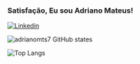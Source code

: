 ### Satisfação, Eu sou Adriano Mateus!

[![Linkedin](https://img.shields.io/badge/LinkedIn-0077B5?style=for-the-badge&logo=linkedin&logoColor=white)](https://linkedin.com/adrianomts7)

![adrianomts7 GitHub states](https://github-readme-stats.vercel.app/api?username=adrianomts7&show_icons=true&theme=onecard)

![Top Langs](https://github-readme-stats.vercel.app/api/top-langs/?username=adrianomts7&layout=compact)

    
    
